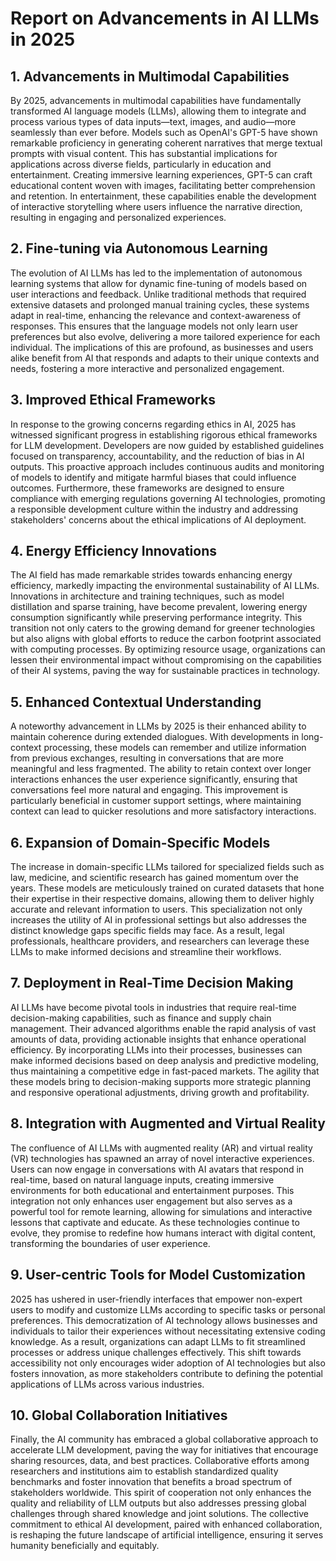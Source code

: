 # Report on Advancements in AI LLMs in 2025

## 1. Advancements in Multimodal Capabilities
By 2025, advancements in multimodal capabilities have fundamentally transformed AI language models (LLMs), allowing them to integrate and process various types of data inputs—text, images, and audio—more seamlessly than ever before. Models such as OpenAI's GPT-5 have shown remarkable proficiency in generating coherent narratives that merge textual prompts with visual content. This has substantial implications for applications across diverse fields, particularly in education and entertainment. Creating immersive learning experiences, GPT-5 can craft educational content woven with images, facilitating better comprehension and retention. In entertainment, these capabilities enable the development of interactive storytelling where users influence the narrative direction, resulting in engaging and personalized experiences.

## 2. Fine-tuning via Autonomous Learning
The evolution of AI LLMs has led to the implementation of autonomous learning systems that allow for dynamic fine-tuning of models based on user interactions and feedback. Unlike traditional methods that required extensive datasets and prolonged manual training cycles, these systems adapt in real-time, enhancing the relevance and context-awareness of responses. This ensures that the language models not only learn user preferences but also evolve, delivering a more tailored experience for each individual. The implications of this are profound, as businesses and users alike benefit from AI that responds and adapts to their unique contexts and needs, fostering a more interactive and personalized engagement.

## 3. Improved Ethical Frameworks
In response to the growing concerns regarding ethics in AI, 2025 has witnessed significant progress in establishing rigorous ethical frameworks for LLM development. Developers are now guided by established guidelines focused on transparency, accountability, and the reduction of bias in AI outputs. This proactive approach includes continuous audits and monitoring of models to identify and mitigate harmful biases that could influence outcomes. Furthermore, these frameworks are designed to ensure compliance with emerging regulations governing AI technologies, promoting a responsible development culture within the industry and addressing stakeholders' concerns about the ethical implications of AI deployment.

## 4. Energy Efficiency Innovations
The AI field has made remarkable strides towards enhancing energy efficiency, markedly impacting the environmental sustainability of AI LLMs. Innovations in architecture and training techniques, such as model distillation and sparse training, have become prevalent, lowering energy consumption significantly while preserving performance integrity. This transition not only caters to the growing demand for greener technologies but also aligns with global efforts to reduce the carbon footprint associated with computing processes. By optimizing resource usage, organizations can lessen their environmental impact without compromising on the capabilities of their AI systems, paving the way for sustainable practices in technology.

## 5. Enhanced Contextual Understanding
A noteworthy advancement in LLMs by 2025 is their enhanced ability to maintain coherence during extended dialogues. With developments in long-context processing, these models can remember and utilize information from previous exchanges, resulting in conversations that are more meaningful and less fragmented. The ability to retain context over longer interactions enhances the user experience significantly, ensuring that conversations feel more natural and engaging. This improvement is particularly beneficial in customer support settings, where maintaining context can lead to quicker resolutions and more satisfactory interactions.

## 6. Expansion of Domain-Specific Models
The increase in domain-specific LLMs tailored for specialized fields such as law, medicine, and scientific research has gained momentum over the years. These models are meticulously trained on curated datasets that hone their expertise in their respective domains, allowing them to deliver highly accurate and relevant information to users. This specialization not only increases the utility of AI in professional settings but also addresses the distinct knowledge gaps specific fields may face. As a result, legal professionals, healthcare providers, and researchers can leverage these LLMs to make informed decisions and streamline their workflows.

## 7. Deployment in Real-Time Decision Making
AI LLMs have become pivotal tools in industries that require real-time decision-making capabilities, such as finance and supply chain management. Their advanced algorithms enable the rapid analysis of vast amounts of data, providing actionable insights that enhance operational efficiency. By incorporating LLMs into their processes, businesses can make informed decisions based on deep analysis and predictive modeling, thus maintaining a competitive edge in fast-paced markets. The agility that these models bring to decision-making supports more strategic planning and responsive operational adjustments, driving growth and profitability.

## 8. Integration with Augmented and Virtual Reality
The confluence of AI LLMs with augmented reality (AR) and virtual reality (VR) technologies has spawned an array of novel interactive experiences. Users can now engage in conversations with AI avatars that respond in real-time, based on natural language inputs, creating immersive environments for both educational and entertainment purposes. This integration not only enhances user engagement but also serves as a powerful tool for remote learning, allowing for simulations and interactive lessons that captivate and educate. As these technologies continue to evolve, they promise to redefine how humans interact with digital content, transforming the boundaries of user experience.

## 9. User-centric Tools for Model Customization
2025 has ushered in user-friendly interfaces that empower non-expert users to modify and customize LLMs according to specific tasks or personal preferences. This democratization of AI technology allows businesses and individuals to tailor their experiences without necessitating extensive coding knowledge. As a result, organizations can adapt LLMs to fit streamlined processes or address unique challenges effectively. This shift towards accessibility not only encourages wider adoption of AI technologies but also fosters innovation, as more stakeholders contribute to defining the potential applications of LLMs across various industries.

## 10. Global Collaboration Initiatives
Finally, the AI community has embraced a global collaborative approach to accelerate LLM development, paving the way for initiatives that encourage sharing resources, data, and best practices. Collaborative efforts among researchers and institutions aim to establish standardized quality benchmarks and foster innovation that benefits a broad spectrum of stakeholders worldwide. This spirit of cooperation not only enhances the quality and reliability of LLM outputs but also addresses pressing global challenges through shared knowledge and joint solutions. The collective commitment to ethical AI development, paired with enhanced collaboration, is reshaping the future landscape of artificial intelligence, ensuring it serves humanity beneficially and equitably.